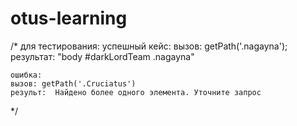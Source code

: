 # otus-learning

/*
для тестирования:
	успешный кейс:
	вызов: getPath('.nagayna');
	результат: "body #darkLordTeam .nagayna"
	
	ошибка:
	вызов: getPath('.Cruciatus')
	результ:  Найдено более одного элемента. Уточните запрос
*/